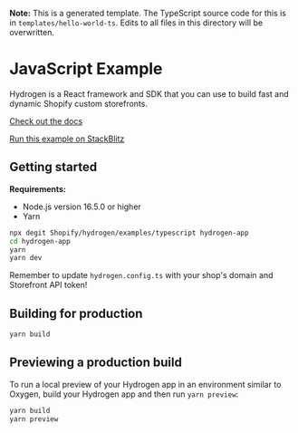 **Note:** This is a generated template. The TypeScript source code for this is in `templates/hello-world-ts`. Edits to all files in this directory will be overwritten.

# JavaScript Example

Hydrogen is a React framework and SDK that you can use to build fast and dynamic Shopify custom storefronts.

[Check out the docs](https://shopify.dev/custom-storefronts/hydrogen)

[Run this example on StackBlitz](https://stackblitz.com/fork/github/shopify/hydrogen/tree/stackblitz/examples/typescript)

## Getting started

**Requirements:**

- Node.js version 16.5.0 or higher
- Yarn

```bash
npx degit Shopify/hydrogen/examples/typescript hydrogen-app
cd hydrogen-app
yarn
yarn dev
```

Remember to update `hydrogen.config.ts` with your shop's domain and Storefront API token!

## Building for production

```bash
yarn build
```

## Previewing a production build

To run a local preview of your Hydrogen app in an environment similar to Oxygen, build your Hydrogen app and then run `yarn preview`:

```bash
yarn build
yarn preview
```
